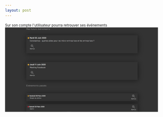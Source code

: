 ```yaml
---
layout: post
---
```


<small>Sur son compte l'utilisateur pourra retrouver ses événements</small>
![myEvents](/images/userEvents.jpg)